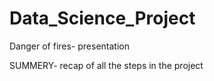 # Data_Science_Project
Danger of fires- presentation

SUMMERY- recap of all the steps in the project

